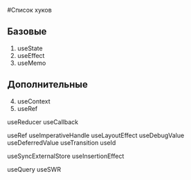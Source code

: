 #Список хуков

## Базовые
1. useState
2. useEffect
3. useMemo

## Дополнительные
4. useContext
5. useRef

useReducer
useCallback

useRef
useImperativeHandle
useLayoutEffect
useDebugValue
useDeferredValue
useTransition
useId

useSyncExternalStore
useInsertionEffect

useQuery
useSWR